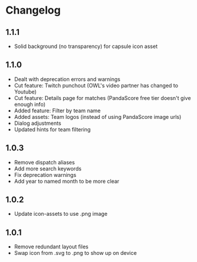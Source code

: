 # Changelog

## 1.1.1

- Solid background (no transparency) for capsule icon asset

## 1.1.0

- Dealt with deprecation errors and warnings
- Cut feature: Twitch punchout (OWL's video partner has changed to Youtube)
- Cut feature: Details page for matches (PandaScore free tier doesn't give enough info)
- Added feature: Filter by team name
- Added assets: Team logos (instead of using PandaScore image urls)
- Dialog adjustments
- Updated hints for team filtering

## 1.0.3

- Remove dispatch aliases
- Add more search keywords
- Fix deprecation warnings
- Add year to named month to be more clear

## 1.0.2

- Update icon-assets to use .png image

## 1.0.1

- Remove redundant layout files
- Swap icon from .svg to .png to show up on device
